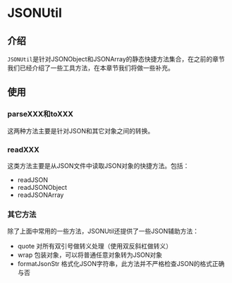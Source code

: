 JSONUtil
===

## 介绍

`JSONUtil`是针对JSONObject和JSONArray的静态快捷方法集合，在之前的章节我们已经介绍了一些工具方法，在本章节我们将做一些补充。

## 使用
### parseXXX和toXXX

这两种方法主要是针对JSON和其它对象之间的转换。

### readXXX

这类方法主要是从JSON文件中读取JSON对象的快捷方法。包括：
- readJSON
- readJSONObject
- readJSONArray

### 其它方法
除了上面中常用的一些方法，JSONUtil还提供了一些JSON辅助方法：
- quote 对所有双引号做转义处理（使用双反斜杠做转义）
- wrap 包装对象，可以将普通任意对象转为JSON对象
- formatJsonStr 格式化JSON字符串，此方法并不严格检查JSON的格式正确与否

